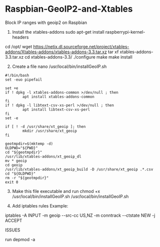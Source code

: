 # Raspbian-GeoIP2-and-Xtables
Block IP ranges with geoip2 on Raspbian

1) Install the xtables-addons
sudo apt-get install raspberrypi-kernel-headers

cd /opt/
wget https://netix.dl.sourceforge.net/project/xtables-addons/Xtables-addons/xtables-addons-3.3.tar.xz
tar xf xtables-addons-3.3.tar.xz
cd xtables-addons-3.3/
./configure
make
make install



2) Create a file
nano /usr/local/bin/installGeoIP.sh

```
#!/bin/bash
set -euo pipefail

set +e
if ! dpkg -l xtables-addons-common >/dev/null ; then
        apt install xtables-addons-common
fi
if ! dpkg -l libtext-csv-xs-perl >/dev/null ; then
        apt install libtext-csv-xs-perl
fi
set -e

if [ ! -d /usr/share/xt_geoip ]; then
        mkdir /usr/share/xt_geoip
fi

geotmpdir=$(mktemp -d)
OLDPWD="${PWD}"
cd "${geotmpdir}"
/usr/lib/xtables-addons/xt_geoip_dl
mv * geoip
cd geoip
/usr/lib/xtables-addons/xt_geoip_build -D /usr/share/xt_geoip .*.csv
cd "${OLDPWD}"
rm -r "${geotmpdir}"
exit 0
```

3) Make this file executable and run
chmod +x /usr/local/bin/installGeoIP.sh
/usr/local/bin/installGeoIP.sh

4) Add iptables rules
Example:

iptables -A INPUT -m geoip --src-cc US,NZ -m conntrack --ctstate NEW -j ACCEPT



ISSUES 

run depmod -a
